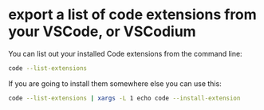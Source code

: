 # export a list of code extensions from your VSCode, or VSCodium

You can list out your installed Code extensions from the command line:

```bash
code --list-extensions
```

If you are going to install them somewhere else you can use this:

```bash
code --list-extensions | xargs -L 1 echo code --install-extension
```
